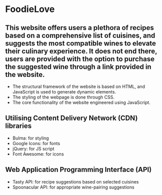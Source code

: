 # FoodieLove
## This website offers users a plethora of recipes based on a comprehensive list of cuisines, and suggests the most compatible wines to elevate their culinary experience. It does not end there, users are provided with the option to purchase the suggested wine through a link provided in the website.

* The structural framework of the website is based on HTML, and JavaScript is used to generate dynamic elements.
* The styling of the webpage is done through CSS.
* The core functionality of the website engineered using JavaScript.

## Utilising Content Delivery Network (CDN) libraries

* Bulma: for styling
* Google Icons: for fonts
* jQuery: for JS script
* Font Awesome: for icons

## Web Application Programming Interface (API)

* Tasty API: for recipe suggestions based on selected cuisines
* Spoonacular API: for appropriate wine-pairing suggestions

